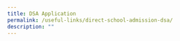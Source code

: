 ```yaml
---
title: DSA Application
permalink: /useful-links/direct-school-admission-dsa/
description: ""
---
```

